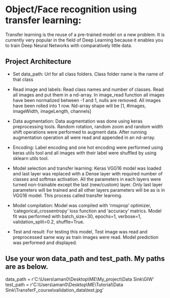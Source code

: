 # Object/Face recognition using transfer learning: 
Transfer learning is the reuse of a pre-trained model on a new problem. It is currently very popular in the field of Deep Learning because it enables you to train Deep Neural Networks with comparatively little data.

## Project Architecture
- Set data_path: Url for all class folders. Class folder name is the name of that class

- Read image and labels: Read class names and number of classes. Read all images and put them in a nd-array. In image_read function all images have been normalized between -1 and 1, nulls are removed. All images have been rolled into 1 row. Nd-array shape will be [1, #images, imageWidth, imageLength, channels] 

- Data augmentation: Data augmentation was done using keras preprocessing tools. Random rotation, random zoom and random width shift operations were performed to augment data. After running augmentation operation all were read and appended in an nd-array. 

- Encoding: Label encoding and one hot encoding were performed using keras utils tool and all images with their label were shuffled by using sklearn utils tool. 

- Model selection and transfer learning: Keras VGG16 model was loaded and last layer was replaced with a Dense layer with required number of classes and softmax activation. All the parameters in each layers were turned non-trainable except the last (new/custom) layer. Only last layer parameters will be trained and all other layers parameters will be as is in VGG16 model. This process called transfer learning. 

- Model compilation: Model was compiled with ‘rmsprop’ optimizer, ‘categorical_crossentropy’ loss function and ‘accuracy’ matrics. Model fit was performed with batch_size=30, epochs=1, verbose=1, validation_split=0.2, shuffle=True. 

- Test and result: For testing this model, Test image was read and preprocessed same way as train images were read. Model prediction was performed and displayed. 


## Use your won data_path and test_path. My paths are as below. 
data_path = r'C:\Users\aman0\Desktop\ME\My_project\Data Sink\GIW'
test_path = r'C:\Users\aman0\Desktop\ME\Tutorial\Data Sink\TransferF_course\validation_data\test.jpg'
